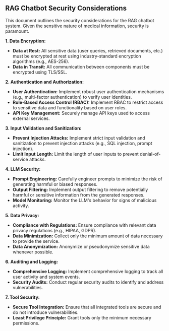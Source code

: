## RAG Chatbot Security Considerations

This document outlines the security considerations for the RAG chatbot system. Given the sensitive nature of medical information, security is paramount.

**1. Data Encryption:**

*   **Data at Rest:** All sensitive data (user queries, retrieved documents, etc.) must be encrypted at rest using industry-standard encryption algorithms (e.g., AES-256).
*   **Data in Transit:** All communication between components must be encrypted using TLS/SSL.

**2. Authentication and Authorization:**

*   **User Authentication:** Implement robust user authentication mechanisms (e.g., multi-factor authentication) to verify user identities.
*   **Role-Based Access Control (RBAC):** Implement RBAC to restrict access to sensitive data and functionality based on user roles.
*   **API Key Management:** Securely manage API keys used to access external services.

**3. Input Validation and Sanitization:**

*   **Prevent Injection Attacks:** Implement strict input validation and sanitization to prevent injection attacks (e.g., SQL injection, prompt injection).
*   **Limit Input Length:** Limit the length of user inputs to prevent denial-of-service attacks.

**4. LLM Security:**

*   **Prompt Engineering:** Carefully engineer prompts to minimize the risk of generating harmful or biased responses.
*   **Output Filtering:** Implement output filtering to remove potentially harmful or sensitive information from the generated responses.
*   **Model Monitoring:** Monitor the LLM's behavior for signs of malicious activity.

**5. Data Privacy:**

*   **Compliance with Regulations:** Ensure compliance with relevant data privacy regulations (e.g., HIPAA, GDPR).
*   **Data Minimization:** Collect only the minimum amount of data necessary to provide the service.
*   **Data Anonymization:** Anonymize or pseudonymize sensitive data whenever possible.

**6. Auditing and Logging:**

*   **Comprehensive Logging:** Implement comprehensive logging to track all user activity and system events.
*   **Security Audits:** Conduct regular security audits to identify and address vulnerabilities.

**7. Tool Security:**

*   **Secure Tool Integration:** Ensure that all integrated tools are secure and do not introduce vulnerabilities.
*   **Least Privilege Principle:** Grant tools only the minimum necessary permissions.